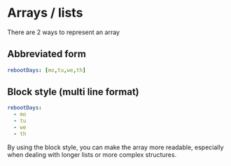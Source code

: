 # Arrays / lists

There are 2 ways to represent an array

## Abbreviated form

```yaml
rebootDays: [mo,tu,we,th]
```

## Block style (multi line format)

```yaml
rebootDays:
  - mo
  - tu
  - we
  - th
```

By using the block style, you can make the array more readable, especially when dealing with longer lists or more complex structures.
